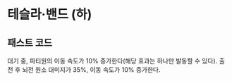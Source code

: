 # 테슬라·밴드 (하)

## 패스트 코드

대기 중, 파티원의 이동 속도가 10% 증가한다(해당 효과는 하나만 발동할 수 있다). 출전 후 뇌전 원소 대미지가 35%, 이동 속도가 10% 증가한다.
